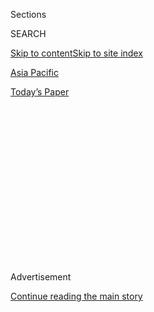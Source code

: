 <div id="app">

<div>

<div>

<div>

<div class="NYTAppHideMasthead css-1q2w90k e1suatyy0">

<div class="section css-ui9rw0 e1suatyy2">

<div class="css-eph4ug er09x8g0">

<div class="css-6n7j50">

</div>

<span class="css-1dv1kvn">Sections</span>

<div class="css-10488qs">

<span class="css-1dv1kvn">SEARCH</span>

</div>

[Skip to content](#site-content)[Skip to site index](#site-index)

</div>

<div id="masthead-section-label" class="css-1wr3we4 eaxe0e00">

[Asia
Pacific](https://www.nytimes3xbfgragh.onion/section/world/asia)

</div>

<div class="css-10698na e1huz5gh0">

</div>

</div>

<div id="masthead-bar-one" class="section hasLinks css-15hmgas e1csuq9d3">

<div class="css-uqyvli e1csuq9d0">

</div>

<div class="css-1uqjmks e1csuq9d1">

</div>

<div class="css-9e9ivx">

[](https://myaccount.nytimes3xbfgragh.onion/auth/login?response_type=cookie&client_id=vi)

</div>

<div class="css-1bvtpon e1csuq9d2">

[Today’s
Paper](https://www.nytimes3xbfgragh.onion/section/todayspaper)

</div>

</div>

</div>

</div>

<div data-aria-hidden="false">

<div id="site-content" data-role="main">

<div>

<div class="css-1aor85t" style="opacity:0.000000001;z-index:-1;visibility:hidden">

<div class="css-1hqnpie">

<div class="css-epjblv">

<span class="css-17xtcya">[Asia
Pacific](/section/world/asia)</span><span class="css-x15j1o">|</span><span class="css-fwqvlz">Caught
in ‘Ideological Spiral,’ U.S. and China Drift Toward Cold
War</span>

</div>

<div class="css-k008qs">

<div class="css-1iwv8en">

<span class="css-18z7m18"></span>

<div>

</div>

</div>

<span class="css-1n6z4y">https://nyti.ms/3ethtLi</span>

<div class="css-1705lsu">

<div class="css-4xjgmj">

<div class="css-4skfbu" data-role="toolbar" data-aria-label="Social Media Share buttons, Save button, and Comments Panel with current comment count" data-testid="share-tools">

  - 
  - 
  - 
  - 
    
    <div class="css-6n7j50">
    
    </div>

  - 
  - 

</div>

</div>

</div>

</div>

</div>

</div>

<div class="css-13pd83m">

</div>

<div id="top-wrapper" class="css-1sy8kpn">

<div id="top-slug" class="css-l9onyx">

Advertisement

</div>

[Continue reading the main
story](#after-top)

<div class="ad top-wrapper" style="text-align:center;height:100%;display:block;min-height:250px">

<div id="top" class="place-ad" data-position="top" data-size-key="top">

</div>

</div>

<div id="after-top">

</div>

</div>

<div>

<div id="sponsor-wrapper" class="css-1hyfx7x">

<div id="sponsor-slug" class="css-19vbshk">

Supported by

</div>

[Continue reading the main
story](#after-sponsor)

<div id="sponsor" class="ad sponsor-wrapper" style="text-align:center;height:100%;display:block">

</div>

<div id="after-sponsor">

</div>

</div>

<div class="css-186x18t">

</div>

<div class="css-1vkm6nb ehdk2mb0">

# Caught in ‘Ideological Spiral,’ U.S. and China Drift Toward Cold War

</div>

Relations are in free fall. Lines are being drawn. As the two
superpowers clash over technology, territory and clout, a new
geopolitical era is dawning.

<div class="css-79elbk" data-testid="photoviewer-wrapper">

<div class="css-z3e15g" data-testid="photoviewer-wrapper-hidden">

</div>

<div class="css-1a48zt4 ehw59r15" data-testid="photoviewer-children">

![<span class="css-16f3y1r e13ogyst0" data-aria-hidden="true">President
Trump and China’s leader, Xi Jinping, at a bilateral meeting at the
Group of 20 summit in Osaka, Japan, last
summer.</span><span class="css-cnj6d5 e1z0qqy90" itemprop="copyrightHolder"><span class="css-1ly73wi e1tej78p0">Credit...</span><span><span>Erin
Schaff/The New York
Times</span></span></span>](https://static01.graylady3jvrrxbe.onion/images/2020/07/14/world/00China-coldwar1/merlin_158742183_d5bd30f6-1743-4022-80ff-b96b324c4372-articleLarge.jpg?quality=75&auto=webp&disable=upscale)

</div>

</div>

<div class="css-18e8msd">

<div class="css-pdw9fk epjyd6m0">

<div class="css-1txwxcy ey68jwv0" data-aria-hidden="true">

[![Steven Lee
Myers](https://static01.graylady3jvrrxbe.onion/images/2018/10/15/multimedia/author-steven-lee-myers/author-steven-lee-myers-thumbLarge.png
"Steven Lee Myers")](https://www.nytimes3xbfgragh.onion/by/steven-lee-myers)[![Paul
Mozur](https://static01.graylady3jvrrxbe.onion/images/2018/10/15/multimedia/author-paul-mozur/author-paul-mozur-thumbLarge.png
"Paul Mozur")](https://www.nytimes3xbfgragh.onion/by/paul-mozur)

</div>

<div class="css-1baulvz">

By [<span class="css-1baulvz" itemprop="name">Steven Lee
Myers</span>](https://www.nytimes3xbfgragh.onion/by/steven-lee-myers)
and [<span class="css-1baulvz last-byline" itemprop="name">Paul
Mozur</span>](https://www.nytimes3xbfgragh.onion/by/paul-mozur)

</div>

</div>

  - 
    
    <div class="css-ld3wwf e16638kd2">
    
    Published July 14, 2020Updated July 23,
    2020
    
    </div>

  - 
    
    <div class="css-4xjgmj">
    
    <div class="css-pvvomx" data-role="toolbar" data-aria-label="Social Media Share buttons, Save button, and Comments Panel with current comment count" data-testid="share-tools">
    
      - 
      - 
      - 
      - 
        
        <div class="css-6n7j50">
        
        </div>
    
      - 
      - 
    
    </div>
    
    </div>

</div>

<div class="css-mdjrty">

[阅读简体中文版](https://cn.nytimes3xbfgragh.onion/asia-pacific/20200715/cold-war-china-us/ "Read in Simplified Chinese")[閱讀繁體中文版](https://cn.nytimes3xbfgragh.onion/asia-pacific/20200715/cold-war-china-us/zh-hant/ "Read in Traditional Chinese")

</div>

</div>

<div class="section meteredContent css-1r7ky0e" name="articleBody" itemprop="articleBody">

<div class="css-1fanzo5 StoryBodyCompanionColumn">

<div class="css-53u6y8">

One by one, the United States has hit at the core tenets of Xi Jinping’s
vision for a rising China ready to assume the mantle of superpower.

</div>

</div>

<div>

</div>

<div class="css-1fanzo5 StoryBodyCompanionColumn">

<div class="css-53u6y8">

In a matter of weeks, the Trump administration has imposed [sanctions
over punitive
policies](https://www.nytimes3xbfgragh.onion/2020/06/29/business/economy/us-halts-high-tech-exports-hong-kong.html)
in Hong Kong and China’s western region of Xinjiang. It took new
measures to suffocate Chinese innovation by cutting it off from American
technology and pushing allies to look elsewhere. On Monday, it
[challenged China’s
claims](https://www.nytimes3xbfgragh.onion/2020/07/13/world/asia/south-china-sea-pompeo.html)
in the South China Sea, setting the stage for sharper confrontation.

And President Trump said on Tuesday that he had signed into law [a bill
to punish Chinese
officials](https://www.nytimes3xbfgragh.onion/2020/07/02/us/politics/senate-china-hong-kong-sanctions.html)
for the [new security
law](https://www.nytimes3xbfgragh.onion/2020/06/29/world/asia/china-hong-kong-security-law-rules.html)
that curbs the rights of Hong Kong residents, along with an executive
order ending preferential trade treatment for Hong Kong.

</div>

</div>

<div class="css-1fanzo5 StoryBodyCompanionColumn">

<div class="css-53u6y8">

“The power gap is closing, and the ideological gap is widening,” said
Rush Doshi, director of the China Strategy Initiative at the Brookings
Institution in Washington, adding that [China and the United
States](https://www.nytimes3xbfgragh.onion/2020/07/23/world/asia/us-china-consulate.html)
had entered a downward “ideological spiral” years in the making.

“Where’s the bottom?” he asked.

For years, officials and historians have dismissed the idea that a new
Cold War was emerging between the United States and China. The contours
of today’s world, the argument went, are simply incomparable to the
decades when the United States and the Soviet Union squared off in an
existential struggle for supremacy. The world was said to be too
interconnected to easily divide into ideological blocs.

Now, lines are being drawn and relations are in free fall, laying the
foundation for a confrontation that will have many of the
characteristics of the Cold War — and the dangers. As the two
superpowers clash over technology, territory and clout, they face the
same risk of small disputes escalating into military conflict.

The relationship is increasingly imbued with deep distrust and
animosity, as well as the fraught tensions that come with two powers
jockeying for primacy, especially in areas where their interests
collide: in cyberspace and outer space, in [the Taiwan
Strait](https://www.nytimes3xbfgragh.onion/2020/07/01/world/asia/taiwan-china-hong-kong.html)
and the South China Sea, and [even in the Persian
Gulf](https://www.nytimes3xbfgragh.onion/2020/07/11/world/asia/china-iran-trade-military-deal.html).

</div>

</div>

<div class="css-1fanzo5 StoryBodyCompanionColumn">

<div class="css-53u6y8">

And the coronavirus pandemic, coupled with China’s recent aggressive
actions on its borders — from the Pacific to [the
Himalayas](https://www.nytimes3xbfgragh.onion/2020/06/17/world/asia/china-india-border.html)
— has turned existing fissures into chasms that could be difficult to
overcome, no matter the outcome of this year’s American presidential
election.

</div>

</div>

<div class="css-79elbk" data-testid="photoviewer-wrapper">

<div class="css-z3e15g" data-testid="photoviewer-wrapper-hidden">

</div>

<div class="css-1a48zt4 ehw59r15" data-testid="photoviewer-children">

![<span class="css-16f3y1r e13ogyst0" data-aria-hidden="true">An Indian
Army convoy on a road leading to Ladakh, the Himalayan border region
where Indian and Chinese troops clashed last
month.</span><span class="css-cnj6d5 e1z0qqy90" itemprop="copyrightHolder"><span class="css-1ly73wi e1tej78p0">Credit...</span><span>Danish
Ismail/Reuters</span></span>](https://static01.graylady3jvrrxbe.onion/images/2020/07/14/world/14china-coldwar2/merlin_174274827_114ed7da-8329-44b2-bb51-a5c212dc61a2-articleLarge.jpg?quality=75&auto=webp&disable=upscale)

</div>

</div>

<div class="css-1fanzo5 StoryBodyCompanionColumn">

<div class="css-53u6y8">

From Beijing’s perspective, it is the United States that has plunged
relations to what China’s foreign minister, Wang Yi, said last week was
their lowest point since the countries re-established diplomatic
relations in 1979.

“The current China policy of the United States is based on ill-informed
strategic miscalculation and is fraught with emotions and whims and
McCarthyist bigotry,” Mr. Wang said, evoking the Cold War himself to
describe the current level of tensions.

“It seems as if every Chinese investment is politically driven, every
Chinese student is a spy and every cooperation initiative is a scheme
with a hidden agenda,” he added.

Domestic politics in both countries have hardened views and given
ammunition to hawks.

“What cooperation is there between China and the United States right
now?” said Zheng Yongnian, director of the East Asian Institute at the
National University of Singapore. “I can’t see any substantial
cooperation.”

The pandemic, too, has inflamed tensions, especially in the United
States. Mr. Trump<span class="css-8l6xbc evw5hdy0"> </span>refers to the
coronavirus [with racist
tropes](https://www.nytimes3xbfgragh.onion/2020/06/23/us/politics/trump-race-racism-protests.html),
while Beijing accuses his administration of attacking China to detract
from its failures to contain the virus.

Mr. Trump, in a statement delivered from the Rose Garden Tuesday evening
that focused harshly on China and his presidential rival, Joseph R.
Biden Jr., referred to the pandemic as “the plague pouring in from
China,” and said that the Chinese “could have stopped it.”

</div>

</div>

<div class="css-1fanzo5 StoryBodyCompanionColumn">

<div class="css-53u6y8">

Both countries are forcing other nations to take sides, even if they are
disinclined to do so. The Trump administration, for example, has pressed
allies — with some success in Australia [and, on Tuesday, in
Britain](https://www.nytimes3xbfgragh.onion/2020/07/14/business/uk-bans-huawei-from-5g-network-raising-tensions-with-china.html)
— to forswear the Chinese tech giant Huawei as they develop 5G networks.
China, facing condemnation over its policies in Xinjiang and Hong Kong,
has rallied countries to make public demonstrations of support for
them.

</div>

</div>

<div class="css-79elbk" data-testid="photoviewer-wrapper">

<div class="css-z3e15g" data-testid="photoviewer-wrapper-hidden">

</div>

<div class="css-1a48zt4 ehw59r15" data-testid="photoviewer-children">

<div class="css-1xdhyk6 erfvjey0">

<span class="css-1ly73wi e1tej78p0">Image</span>

<div class="css-zjzyr8">

<div data-testid="lazyimage-container" style="height:257.77777777777777px">

</div>

</div>

</div>

<span class="css-16f3y1r e13ogyst0" data-aria-hidden="true">A protest in
Hong Kong this month, hours after China imposed a new security law on
the
city.</span><span class="css-cnj6d5 e1z0qqy90" itemprop="copyrightHolder"><span class="css-1ly73wi e1tej78p0">Credit...</span><span>Lam
Yik Fei for The New York Times</span></span>

</div>

</div>

<div class="css-1fanzo5 StoryBodyCompanionColumn">

<div class="css-53u6y8">

At the United Nations Humans Rights Council in Geneva, 53 nations — from
Belarus to Zimbabwe — signed a statement supporting China’s [new
security law for Hong
Kong](https://www.nytimes3xbfgragh.onion/2020/06/29/world/asia/china-hong-kong-security-law-rules.html).
Only 27 nations on the council criticized it, most of them European
democracies, along with Japan, Australia and New Zealand. Such blocs
would not have been unfamiliar at the height of the Cold War.

China has also wielded its vast economic power as a tool of political
coercion, cutting off imports of beef and barley [from
Australia](https://www.nytimes3xbfgragh.onion/2020/06/30/world/australia/cyber-defense-china-hacking.html)
because its government called for an international investigation into
the origins of the pandemic. On Tuesday, Beijing said it would sanction
the American aerospace manufacturer Lockheed Martin over recent weapons
sales to Taiwan.

With the world distracted by the pandemic, China has also wielded its
military might, as it did by testing its disputed frontier with India in
April and May. That led to the [first deadly clash
there](https://www.nytimes3xbfgragh.onion/2020/06/17/world/asia/china-india-border.html)
since 1975. The damage to the relationship could take years to repair.

Increasingly, China seems willing to accept the risks of such actions.
Only weeks later, it asserted a new territorial claim in Bhutan, the
mountain kingdom that is closely allied with India.

With China [menacing
vessels](https://www.nytimes3xbfgragh.onion/2020/05/24/world/asia/china-hong-kong-taiwan.html)from
Vietnam, Malaysia and Indonesia in the South China Sea, the United
States dispatched two aircraft carriers through the waters last month in
an aggressive show of strength. Further brinkmanship appears inevitable
now that the State Department has declared China’s claims there
illegal.

</div>

</div>

<div class="css-79elbk" data-testid="photoviewer-wrapper">

<div class="css-z3e15g" data-testid="photoviewer-wrapper-hidden">

</div>

<div class="css-1a48zt4 ehw59r15" data-testid="photoviewer-children">

<div class="css-1xdhyk6 erfvjey0">

<span class="css-1ly73wi e1tej78p0">Image</span>

<div class="css-zjzyr8">

<div data-testid="lazyimage-container" style="height:257.77777777777777px">

</div>

</div>

</div>

<span class="css-16f3y1r e13ogyst0" data-aria-hidden="true">A Chinese
Coast Guard ship near the Scarborough Shoal, a reef in the South China
Sea claimed by both China and the Philippines, in
2016.</span><span class="css-cnj6d5 e1z0qqy90" itemprop="copyrightHolder"><span class="css-1ly73wi e1tej78p0">Credit...</span><span>Sergey
Ponomarev for The New York Times</span></span>

</div>

</div>

<div class="css-1fanzo5 StoryBodyCompanionColumn">

<div class="css-53u6y8">

A spokesman for China’s foreign ministry, Zhao Lijian, said on Tuesday
that the American declaration would undermine regional peace and
stability, asserting that China had controlled the islands in the sea
“for thousands of years,” which is not true. As he stated, the
Republic of China — then controlled by the Nationalist forces of Chiang
Kai-shek — only made a formal claim in 1948.

“China is committed to resolving territorial and jurisdictional disputes
with directly related sovereign states through negotiations and
consultations,” he said.

That is not how its neighbors see things. Japan warned this week that
China was attempting to “alter the status quo in the East China Sea and
the South China Sea.” It called China a more serious long-term threat
than a nuclear-armed North Korea.

Michael A. McFaul, a former American ambassador to Russia and professor
of international studies at Stanford University, said China’s recent
maneuvering appeared to be “overextended and overreaching,” likening it
to one of the most fraught moments of the Cold War.

“It does remind me of Khrushchev,” he said. “He’s lashing out, and
suddenly he’s in a Cuban missile crisis with the U.S.”

A backlash against Beijing appears to be growing. The tensions are
particularly clear in tech, where China has sought to compete with the
world in cutting-edge technologies like artificial intelligence and
microchips, while harshly restricting what people can read, watch or
listen to inside the
country.

</div>

</div>

<div class="css-79elbk" data-testid="photoviewer-wrapper">

<div class="css-z3e15g" data-testid="photoviewer-wrapper-hidden">

</div>

<div class="css-1a48zt4 ehw59r15" data-testid="photoviewer-children">

<div class="css-1xdhyk6 erfvjey0">

<span class="css-1ly73wi e1tej78p0">Image</span>

<div class="css-zjzyr8">

<div data-testid="lazyimage-container" style="height:257.77777777777777px">

</div>

</div>

</div>

<span class="css-16f3y1r e13ogyst0" data-aria-hidden="true">Protesters
in Jammu, India, burned photos of Mr. Xi this
month.</span><span class="css-cnj6d5 e1z0qqy90" itemprop="copyrightHolder"><span class="css-1ly73wi e1tej78p0">Credit...</span><span>Channi
Anand/Associated Press</span></span>

</div>

</div>

<div class="css-1fanzo5 StoryBodyCompanionColumn">

<div class="css-53u6y8">

If the Berlin Wall was the physical symbol of the first Cold War, the
Great Firewall could well be the virtual symbol of the new one.

What began as a divide in cyberspace to insulate Chinese citizens from
views not authorized by the Communist Party has now proved to be a
prescient indicator of the deeper fissures between China and much of the
Western world.

Mr. Wang, in his speech, said China had never sought to impose its way
on other countries. But it has done exactly that by [getting Zoom to
censor
talks](https://www.nytimes3xbfgragh.onion/2020/06/11/technology/zoom-china-tiananmen-square.html)
that were being held in the United States and by launching cyberattacks
on Uighurs across the globe.

Its controls have been hugely successful at home in stifling dissent and
helping to seed domestic internet giants, but they have won China little
influence abroad. India’s move to [block 59 Chinese
apps](https://www.nytimes3xbfgragh.onion/2020/06/29/world/asia/tik-tok-banned-india-china.html?searchResultPosition=1)
threatens to hobble China’s biggest overseas internet success to date,
the meme-laden short-video app TikTok.

Last week, TikTok also shut down in Hong Kong because of China’s new
national security law there. The American tech giants Facebook, Google
and Twitter said they would stop reviewing data requests from the Hong
Kong authorities as they assessed the law’s
restrictions.

</div>

</div>

<div class="css-79elbk" data-testid="photoviewer-wrapper">

<div class="css-z3e15g" data-testid="photoviewer-wrapper-hidden">

</div>

<div class="css-1a48zt4 ehw59r15" data-testid="photoviewer-children">

<div class="css-1xdhyk6 erfvjey0">

<span class="css-1ly73wi e1tej78p0">Image</span>

<div class="css-zjzyr8">

<div data-testid="lazyimage-container" style="height:257.77777777777777px">

</div>

</div>

</div>

<span class="css-16f3y1r e13ogyst0" data-aria-hidden="true">A Huawei
advertisement in Shanghai. The tech giant is at the center of one of
China’s disputes with the United
States.</span><span class="css-cnj6d5 e1z0qqy90" itemprop="copyrightHolder"><span class="css-1ly73wi e1tej78p0">Credit...</span><span>Lam
Yik Fei for The New York Times</span></span>

</div>

</div>

<div class="css-1fanzo5 StoryBodyCompanionColumn">

<div class="css-53u6y8">

“China is big, it will be successful, it will develop its own tech, but
there are limits to what it can do,” said James A. Lewis, a former
American official who writes on cybersecurity and espionage for the
Center for Strategic and International Studies in Washington.

Even in places where China has succeeded in selling its technology, the
tide appears to be turning.

Beijing’s recent truculence has now led the United Kingdom to block new
Huawei equipment from going into its networks, and the Trump
administration is determined to cut the company off from microchips and
other components it needs. To counter, Beijing has redoubled efforts to
build homegrown options.

Calls for a total decoupling of China’s supply chain from American tech
companies are unrealistic in the short term, and would prove massively
expensive in the longer term. Still, the United States has moved to pull
Taiwan’s microchip manufacturing — crucial to the supply chains of
Huawei and other Chinese tech companies — closer to its backyard, with
plans to support a new Taiwan Semiconductor Manufacturing plant in
Arizona.

Mr. Wang, the foreign minister, urged the United States to step back and
seek areas where the two countries can work together. Pessimism about
the relationship is nonetheless widespread, though most Chinese
officials and analysts blame the Trump administration for trying to
deflect attention from its failure to control the
pandemic.

</div>

</div>

<div class="css-79elbk" data-testid="photoviewer-wrapper">

<div class="css-z3e15g" data-testid="photoviewer-wrapper-hidden">

</div>

<div class="css-1a48zt4 ehw59r15" data-testid="photoviewer-children">

<div class="css-1xdhyk6 erfvjey0">

<span class="css-1ly73wi e1tej78p0">Image</span>

<div class="css-zjzyr8">

<div data-testid="lazyimage-container" style="height:257.77777777777777px">

</div>

</div>

</div>

<span class="css-16f3y1r e13ogyst0" data-aria-hidden="true">American and
Chinese flags at the site of the meeting between Mr. Trump and Mr. Xi in
Osaka. </span><span class="css-cnj6d5 e1z0qqy90" itemprop="copyrightHolder"><span class="css-1ly73wi e1tej78p0">Credit...</span><span>Erin
Schaff/The New York Times</span></span>

</div>

</div>

<div class="css-1fanzo5 StoryBodyCompanionColumn">

<div class="css-53u6y8">

“It is not difficult to see that under the impact of the coronavirus in
this U.S. election year various powers in the U.S. are focused on
China,” Zhao Kejin, a professor of international relations at Tsinghua
University, wrote in a recent paper. “The China-U.S. relationship faces
the most serious moment since the establishment of diplomatic
relations.”

While he eschewed the idea of a new Cold War, his alternative phrasing
was no more reassuring: “The new reality is China-U.S. relations are not
entering ‘a new Cold War’ but sliding into a ‘soft war.’”

Reporting and research were contributed by Claire Fu in Beijing, Lin
Qiqing in Shanghai and Motoko Rich in Tokyo.

</div>

</div>

<div>

</div>

</div>

<div>

</div>

<div>

</div>

<div>

</div>

<div>

<div id="bottom-wrapper" class="css-1ede5it">

<div id="bottom-slug" class="css-l9onyx">

Advertisement

</div>

[Continue reading the main
story](#after-bottom)

<div id="bottom" class="ad bottom-wrapper" style="text-align:center;height:100%;display:block;min-height:90px">

</div>

<div id="after-bottom">

</div>

</div>

</div>

</div>

</div>

## Site Index

<div>

</div>

## Site Information Navigation

  - [© <span>2020</span> <span>The New York Times
    Company</span>](https://help.nytimes3xbfgragh.onion/hc/en-us/articles/115014792127-Copyright-notice)

<!-- end list -->

  - [NYTCo](https://www.nytco.com/)
  - [Contact
    Us](https://help.nytimes3xbfgragh.onion/hc/en-us/articles/115015385887-Contact-Us)
  - [Work with us](https://www.nytco.com/careers/)
  - [Advertise](https://nytmediakit.com/)
  - [T Brand Studio](http://www.tbrandstudio.com/)
  - [Your Ad
    Choices](https://www.nytimes3xbfgragh.onion/privacy/cookie-policy#how-do-i-manage-trackers)
  - [Privacy](https://www.nytimes3xbfgragh.onion/privacy)
  - [Terms of
    Service](https://help.nytimes3xbfgragh.onion/hc/en-us/articles/115014893428-Terms-of-service)
  - [Terms of
    Sale](https://help.nytimes3xbfgragh.onion/hc/en-us/articles/115014893968-Terms-of-sale)
  - [Site
    Map](https://spiderbites.nytimes3xbfgragh.onion)
  - [Help](https://help.nytimes3xbfgragh.onion/hc/en-us)
  - [Subscriptions](https://www.nytimes3xbfgragh.onion/subscription?campaignId=37WXW)

</div>

</div>

</div>

</div>

